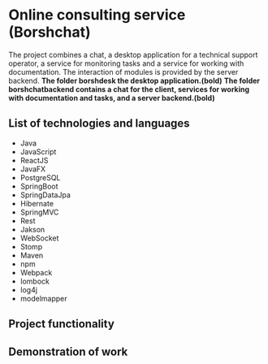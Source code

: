 # Online consulting service (Borshchat)
The project combines a chat, a desktop application for a technical support operator, 
a service for monitoring tasks and a service for working with documentation. 
The interaction of modules is provided by the server backend.
**The folder borshdesk  the desktop application.(bold)** 
**The folder borshchatbackend contains a chat for the client, services for working with documentation and tasks, and a server backend.(bold)**
## List of technologies and languages
- Java
- JavaScript 
- ReactJS
- JavaFX 
- PostgreSQL 
- SpringBoot
- SpringDataJpa
- Hibernate 
- SpringMVC
- Rest
- Jakson
- WebSocket
- Stomp
- Maven
- npm
- Webpack
- lombock
- log4j
- modelmapper
## Project functionality
## Demonstration of work
